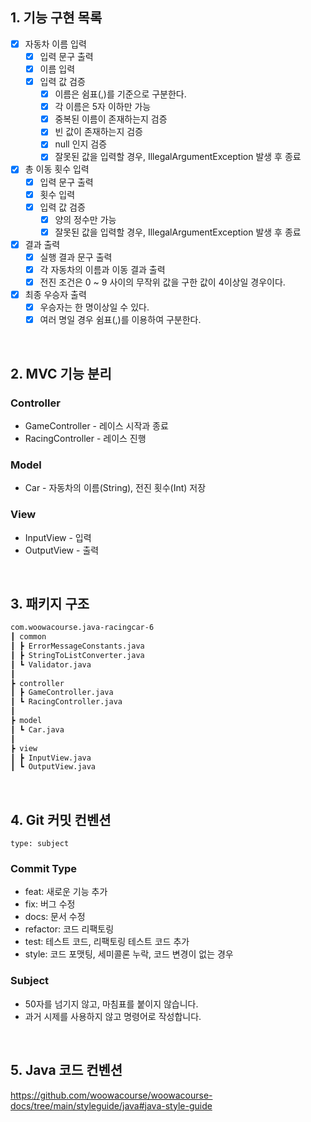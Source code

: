 ## 1. 기능 구현 목록

- [x] 자동차 이름 입력
  - [x] 입력 문구 출력
  - [x] 이름 입력
  - [x] 입력 값 검증 
    - [x] 이름은 쉼표(,)를 기준으로 구분한다.
    - [x] 각 이름은 5자 이하만 가능
    - [x] 중복된 이름이 존재하는지 검증
    - [x] 빈 값이 존재하는지 검증
    - [x] null 인지 검증
    - [x] 잘못된 값을 입력할 경우, IllegalArgumentException 발생 후 종료 
- [x] 총 이동 횟수 입력
  - [x] 입력 문구 출력
  - [x] 횟수 입력
  - [x] 입력 값 검증
    - [x] 양의 정수만 가능
    - [x] 잘못된 값을 입력할 경우, IllegalArgumentException 발생 후 종료
- [x] 결과 출력
  - [x] 실행 결과 문구 출력
  - [x] 각 자동차의 이름과 이동 결과 출력
  - [x] 전진 조건은 0 ~ 9 사이의 무작위 값을 구한 값이 4이상일 경우이다.
- [x] 최종 우승자 출력
  - [x] 우승자는 한 명이상일 수 있다.  
  - [x] 여러 명일 경우 쉼표(,)를 이용하여 구분한다.     
</br>  

## 2. MVC 기능 분리
### Controller
* GameController - 레이스 시작과 종료
* RacingController - 레이스 진행

### Model
* Car - 자동차의 이름(String), 전진 횟수(Int) 저장

### View
* InputView - 입력
* OutputView - 출력
</br>

## 3. 패키지 구조
```bash
com.woowacourse.java-racingcar-6
┃ common
┃ ┣ ErrorMessageConstants.java
┃ ┣ StringToListConverter.java
┃ ┗ Validator.java
┃
┣ controller
┃ ┣ GameController.java
┃ ┗ RacingController.java
┃
┣ model
┃ ┗ Car.java
┃
┣ view
┃ ┣ InputView.java
┃ ┗ OutputView.java
```
</br>

## 4. Git 커밋 컨벤션
```
type: subject
```

### Commit Type
* feat: 새로운 기능 추가 
* fix: 버그 수정 
* docs: 문서 수정 
* refactor: 코드 리팩토링 
* test: 테스트 코드, 리팩토링 테스트 코드 추가 
* style: 코드 포맷팅, 세미콜론 누락, 코드 변경이 없는 경우

### Subject
* 50자를 넘기지 않고, 마침표를 붙이지 않습니다.
* 과거 시제를 사용하지 않고 명령어로 작성합니다.
</br>

## 5. Java 코드 컨벤션
https://github.com/woowacourse/woowacourse-docs/tree/main/styleguide/java#java-style-guide